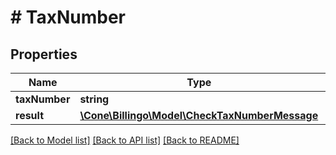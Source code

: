 # # TaxNumber

## Properties

Name | Type | Description | Notes
------------ | ------------- | ------------- | -------------
**taxNumber** | **string** |  | [optional]
**result** | [**\Cone\Billingo\Model\CheckTaxNumberMessage**](CheckTaxNumberMessage.md) |  | [optional]

[[Back to Model list]](../../README.md#models) [[Back to API list]](../../README.md#endpoints) [[Back to README]](../../README.md)
